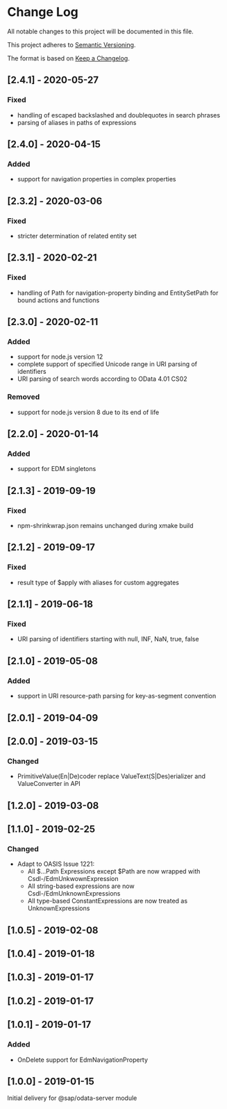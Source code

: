 # Change Log

All notable changes to this project will be documented in this file.

This project adheres to [Semantic Versioning](https://semver.org/).

The format is based on [Keep a Changelog](https://keepachangelog.com/).

## [2.4.1] - 2020-05-27

### Fixed
- handling of escaped backslashed and doublequotes in search phrases
- parsing of aliases in paths of expressions

## [2.4.0] - 2020-04-15

### Added
- support for navigation properties in complex properties

## [2.3.2] - 2020-03-06

### Fixed
- stricter determination of related entity set

## [2.3.1] - 2020-02-21

### Fixed
- handling of Path for navigation-property binding and EntitySetPath for bound actions and functions

## [2.3.0] - 2020-02-11

### Added
- support for node.js version 12
- complete support of specified Unicode range in URI parsing of identifiers
- URI parsing of search words according to OData 4.01 CS02

### Removed
- support for node.js version 8 due to its end of life

## [2.2.0] - 2020-01-14

### Added
- support for EDM singletons

## [2.1.3] - 2019-09-19

### Fixed
- npm-shrinkwrap.json remains unchanged during xmake build

## [2.1.2] - 2019-09-17

### Fixed
- result type of $apply with aliases for custom aggregates

## [2.1.1] - 2019-06-18

### Fixed
- URI parsing of identifiers starting with null, INF, NaN, true, false 

## [2.1.0] - 2019-05-08

### Added
- support in URI resource-path parsing for key-as-segment convention

## [2.0.1] - 2019-04-09

## [2.0.0] - 2019-03-15

### Changed
- PrimitiveValue(En|De)coder replace ValueText(S|Des)erializer and ValueConverter in API

## [1.2.0] - 2019-03-08

## [1.1.0] - 2019-02-25

### Changed
- Adapt to OASIS Issue 1221:
    - All $...Path Expressions except $Path are now wrapped with Csdl-/EdmUnkwownExpression
    - All string-based expressions are now Csdl-/EdmUnknownExpressions
    - All type-based ConstantExpressions are now treated as UnknownExpressions

## [1.0.5] - 2019-02-08

## [1.0.4] - 2019-01-18

## [1.0.3] - 2019-01-17

## [1.0.2] - 2019-01-17

## [1.0.1] - 2019-01-17

### Added
- OnDelete support for EdmNavigationProperty

## [1.0.0] - 2019-01-15

Initial delivery for @sap/odata-server module
